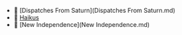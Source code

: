 * 📄 [Dispatches From Saturn](Dispatches From Saturn.md)
* 📄 [Haikus](Haikus.md)
* 📄 [New Independence](New Independence.md)
